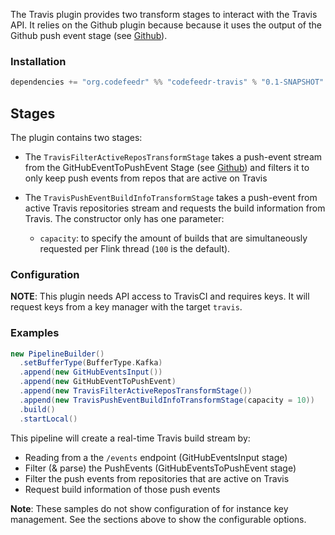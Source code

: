 The Travis plugin provides two transform stages to interact with the Travis API. It relies on the Github plugin because
because it uses the output of the Github push event stage (see [Github](github)).

### Installation

```scala
dependencies += "org.codefeedr" %% "codefeedr-travis" % "0.1-SNAPSHOT"
```

## Stages

The plugin contains two stages: 

- The `TravisFilterActiveReposTransformStage` takes a push-event stream from the GitHubEventToPushEvent Stage (see
[Github](github)) and filters it to only keep push events from repos that are active on Travis
 
- The `TravisPushEventBuildInfoTransformStage` takes a push-event from active Travis repositories stream and requests
the build information from Travis. The constructor only has one parameter:
  
    - `capacity`: to specify the amount of builds that are simultaneously requested per Flink thread (`100` is the 
    default).


### Configuration


**NOTE**: This plugin needs API access to TravisCI and requires keys. It will request keys from a key manager
with the target `travis`.

### Examples
```scala
new PipelineBuilder()
  .setBufferType(BufferType.Kafka)
  .append(new GitHubEventsInput())
  .append(new GitHubEventToPushEvent)
  .append(new TravisFilterActiveReposTransformStage())
  .append(new TravisPushEventBuildInfoTransformStage(capacity = 10))
  .build()
  .startLocal()
```
This pipeline will create a real-time Travis build stream by:

- Reading from a the `/events` endpoint (GitHubEventsInput stage)
- Filter (& parse) the PushEvents (GitHubEventsToPushEvent stage)
- Filter the push events from repositories that are active on Travis
- Request build information of those push events

**Note**: These samples do not show configuration of for instance key management. See the sections above to show the
configurable options.


